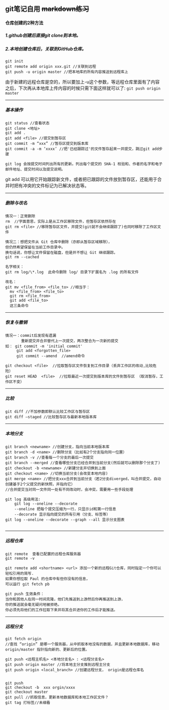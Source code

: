 ## git笔记自用 ~~markdown练习~~
#### 仓库创建的2种方法
##### 1.github创建后直接git clone到本地。  
##### 2.本地创建仓库后，关联到GitHub仓库。

```
git init
git remote add origin xxx.git //关联到远程
git push -u origin master //把本地库的所有内容推送到远程库上
```
由于新建的远程仓库是空的，所以要加上-u这个参数，等远程仓库里面有了内容之后，下次再从本地库上传内容的时候只需下面这样就可以了: 
`git push origin master`

---
##### 基本操作

```****
git status //查看状态
git clone <地址>
git add .
git add <file> //提交到暂存区
git commit -m “xxx” //暂存区提交到版本库
git commit -a -m ‘xxxx’ //把'已经跟踪过'的文件暂存起来一并提交，跳过git add步骤

git log 会按提交时间列出所有的更新。列出每个提交的 SHA-1 校验和、作者的名字和电子邮件地址、提交时间以及提交说明。
```
git add 可以用它开始跟踪新文件，或者把已跟踪的文件放到暂存区，还能用于合并时把有冲突的文件标记为已解决状态等。  

---
##### 删除与改名
```
情况一：正常删除
rm  //字面意思，实际上是从工作区移除文件，但暂存区依然存在
git rm <file> //移除暂存区文件，并提交(git就不会继续跟踪了)也同时移除了工作区文件

情况二：想把文件从 Git 仓库中删除（亦即从暂存区域移除），
但仍然希望保留在当前工作目录中。 
换句话说，你想让文件保留在磁盘，但是并不想让 Git 继续跟踪。
git rm --cached

名字相关：
git rm log/\*.log  此命令删除 log/ 目录下扩展名为 .log 的所有文件

改名：
git mv <file_from> <file_to> //相当于：
  mv <file_from> <file_to> 
  git rm <file_from>
  git add <file_to>
  这三条命令

```

---

##### 恢复与撤销
```
情况一：commit后发现有遗漏
	   重新提交并合并替代上一次提交，两次整合为一次新的提交
如： git commit -m 'initial commit'
  	 git add <forgotten_file>
	 git commit --amend  //amend命令
	 
git checkout <file>  //拉取暂存区文件恢复到工作目录（丢弃工作区的改动,比较危险）
git reset HEAD  <file>  //拉取最近一次提交到版本库的文件到暂存区 （取消暂存，工作区不变）
```

---
##### 比较
```
git diff //不加参数即默认比较工作区与暂存区
git diff —staged //比较暂存区与最新本地版本库
```

---
##### 本地分支
```
git branch <newname> //创建分支，指向当前本地版本库
git branch -d <name> //删除分支（比如有2个分支指向同一位置）
git branch -v //查看每一个分支的最后一次提交
git branch --merged //查看哪些分支已经合并到当前分支(然后就可以删除那个分支了)
git checkout -b <newname> //新建分支并切换到上面
git checkout <name> //切换当前分支(会改变本地内容)
git merge <name> //把分支xxx合并到当前分支（若2分支diverged，叫合并提交，自动创建基于2个父提交的新快照，并指向它）
//合并提交当对同一文件同一处有不同改动时，会冲突，需要用一些手段处理

git log 高级用法:
	git log --oneline --decorate
	--oneline 把每个提交压缩为一行，只显示id和第一行信息
	--decorate 显示指向提交的所有引用（分支、标签等）
git log --oneline --decorate --graph --all 显示分支图表


```
---
##### 远程仓库
```
git remote  查看已配置的远程仓库服务器
git remote -v

git remote add <shortname> <url> 添加一个新的远程Git仓库，同时指定一个你可以轻松引用的简写.
如果你想拉取 Paul 的仓库中有但你没有的信息，
可以运行 git fetch pb

git push 生效条件：
当你和其他人在同一时间克隆，他们先推送到上游然后你再推送到上游，
你的推送就会毫无疑问地被拒绝。 
你必须先将他们的工作拉取下来并将其合并进你的工作后才能推送。 

```

---
##### 远程分支
```
git fetch origin
//查找 “origin” 是哪一个服务器，从中抓取本地没有的数据，并且更新本地数据库，移动 origin/master 指针指向新的、更新后的位置。

git push <远程主机名> <本地分支名> : <远程分支名> 
git push origin master //将本地主分支推到远程主分支
git push origin <local_branch> //创建远程分支， origin是远程仓库名


git push 
git checkout -b  xxx orgin/xxxx
git checkout master
git pull //抓取信息，更新本地数据库和本地工作区文件？
git tag 打标签//未细看
```


